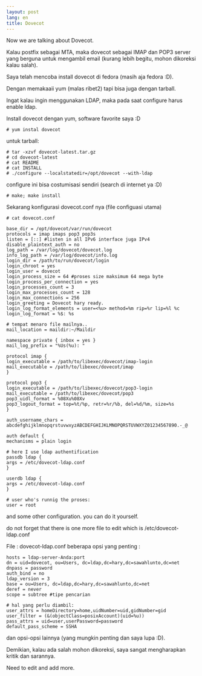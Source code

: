 ```yaml
---
layout: post
lang: en
title: Dovecot
---
```


Now we are talking about Dovecot.

<!-- more -->

Kalau postfix sebagai MTA, maka dovecot sebagai IMAP dan POP3 server yang berguna untuk mengambil email (kurang lebih begitu, mohon dikoreksi kalau salah).

Saya telah mencoba install dovecot di fedora (masih aja fedora :D).

Dengan memakaaii yum (malas ribet2) tapi bisa juga dengan tarball.

Ingat kalau ingin menggunakan LDAP, maka pada saat configure harus enable ldap.


Install dovecot dengan yum, software favorite saya :D

    # yum instal dovecot
    
untuk tarball:

    # tar -xzvf dovecot-latest.tar.gz
    # cd dovecot-latest
    # cat README
    # cat INSTALL
    # ./configure --localstatedir=/opt/dovecot --with-ldap

configure ini bisa costumisasi sendiri (search di internet ya :D)

    # make; make install

Sekarang konfigurasi dovecot.conf nya (file configuasi utama)

    # cat dovecot.conf

    base_dir = /opt/dovecot/var/run/dovecot
    protocols = imap imaps pop3 pop3s
    listen = [::] #listen in all IPv6 interface juga IPv4
    disable_plaintext_auth = no
    log_path = /var/log/dovecot/dovecot.log
    info_log_path = /var/log/dovecot/info.log
    login_dir = /path/to/run/dovecot/login
    login_chroot = yes
    login_user = dovecot
    login_process_size = 64 #proses size maksimum 64 mega byte
    login_process_per_connection = yes
    login_processes_count = 3
    login_max_processes_count = 128
    login_max_connections = 256
    login_greeting = Dovecot hary ready.
    login_log_format_elements = user=<%u> method=%m rip=%r lip=%l %c
    login_log_format = %$: %s

    # tempat menaro file mailnya..
    mail_location = maildir:~/Maildir

    namespace private { inbox = yes }
    mail_log_prefix = "%Us(%u): "

    protocol imap {
    login_executable = /path/to/libexec/dovecot/imap-login
    mail_executable = /path/to/libexec/dovecot/imap
    }

    protocol pop3 {
    login_executable = /path/to/libexec/dovecot/pop3-login
    mail_executable = /path/to/libexec/dovecot/pop3
    pop3_uidl_format = %08Xu%08Xv
    pop3_logout_format = top=%t/%p, retr=%r/%b, del=%d/%m, size=%s
    }

    auth_username_chars = abcdefghijklmnopqrstuvwxyzABCDEFGHIJKLMNOPQRSTUVWXYZ01234567890.-_@

    auth default {
    mechanisms = plain login

    # here I use ldap authentification
    passdb ldap {
    args = /etc/dovecot-ldap.conf
    }

    userdb ldap {
    args = /etc/dovecot-ldap.conf
    }

    # user who's runnig the proses:
    user = root

and some other configuration. you can do it yourself.

do not forget that there is one more file to edit which is /etc/dovecot-ldap.conf

File : dovecot-ldap.conf
beberapa opsi yang penting :

    hosts = ldap-server-Anda:port
    dn = uid=dovecot, ou=Users, dc=ldap,dc=hary,dc=sawahlunto,dc=net
    dnpass = password
    auth_bind = no
    ldap_version = 3
    base = ou=Users, dc=ldap,dc=hary,dc=sawahlunto,dc=net
    deref = never
    scope = subtree #tipe pencarian

    # hal yang perlu diambil:
    user_attrs = homeDirectory=home,uidNumber=uid,gidNumber=gid
    user_filter = (&(objectClass=posixAccount)(uid=%u))
    pass_attrs = uid=user,userPassword=password
    default_pass_scheme = SSHA

dan opsi-opsi lainnya (yang mungkin penting dan saya lupa :D).

Demikian, kalau ada salah mohon dikoreksi, saya sangat mengharapkan kritik dan sarannya. 

Need to edit and add more.
